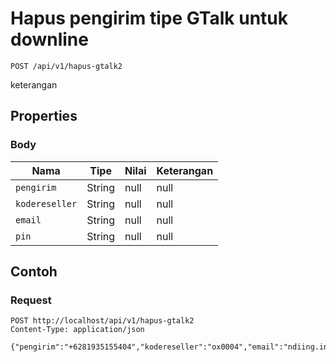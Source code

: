 # Hapus pengirim tipe GTalk untuk downline
```http
POST /api/v1/hapus-gtalk2
```
keterangan
## Properties
### Body
Nama | Tipe | Nilai | Keterangan
--- | --- | --- | ---
<code>pengirim</code> | String | null | null
<code>kodereseller</code> | String | null | null
<code>email</code> | String | null | null
<code>pin</code> | String | null | null
## Contoh
### Request
```http
POST http://localhost/api/v1/hapus-gtalk2
Content-Type: application/json

{"pengirim":"+6281935155404","kodereseller":"ox0004","email":"ndiing.inc@gmail.com","pin":"1234"}


```
